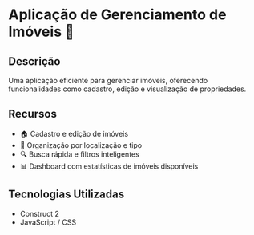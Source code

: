 # Aplicação de Gerenciamento de Imóveis 🏡

## Descrição
Uma aplicação eficiente para gerenciar imóveis, oferecendo funcionalidades como cadastro, edição e visualização de propriedades.

## Recursos
- 🏠 Cadastro e edição de imóveis
- 📍 Organização por localização e tipo
- 🔍 Busca rápida e filtros inteligentes
- 📊 Dashboard com estatísticas de imóveis disponíveis

## Tecnologias Utilizadas
- Construct 2
- JavaScript / CSS
